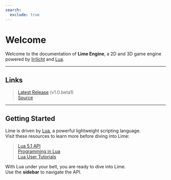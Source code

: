 ```yaml
---
search:
  exclude: true
---
```


# Welcome
Welcome to the documentation of **Lime Engine**, a 2D and 3D game engine powered by [Irrlicht](https://irrlicht.sourceforge.io/) and [Lua](https://www.lua.org/).

---

## Links
> [Latest Release](https://github.com/darttheg/Lime/releases/download/Release/Lime-Release-x64.zip) (v1.0.beta1)  
> [Source](https://github.com/darttheg/Lime/tree/main)

---

## Getting Started
Lime is driven by [Lua](https://www.lua.org/), a powerful lightweight scripting language.  
Visit these resources to learn more before diving into Lime:

> [Lua 5.1 API](https://www.lua.org/manual/5.1/)  
> [Programming in Lua](https://lua.org/pil/)  
> [Lua User Tutorials](http://lua-users.org/wiki/TutorialDirectory)  

With Lua under your belt, you are ready to dive into Lime.  
Use the **sidebar** to navigate the API.